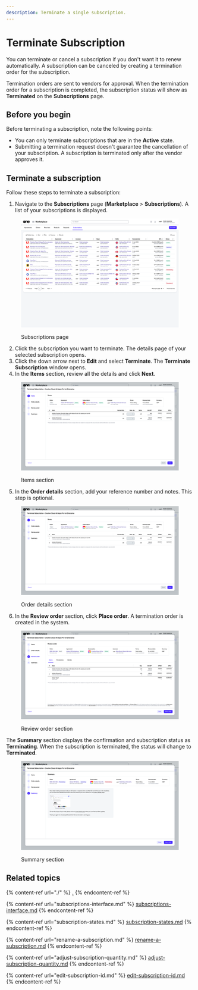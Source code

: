 ```yaml
---
description: Terminate a single subscription.
---
```


# Terminate Subscription

You can terminate or cancel a subscription if you don't want it to renew automatically. A subscription can be canceled by creating a termination order for the subscription.&#x20;

Termination orders are sent to vendors for approval. When the termination order for a subscription is completed, the subscription status will show as **Terminated** on the **Subscriptions** page.

## Before you begin

Before terminating a subscription, note the following points:

* You can only terminate subscriptions that are in the **Active** state.
* Submitting a termination request doesn't guarantee the cancellation of your subscription. A subscription is terminated only after the vendor approves it.

## Terminate a subscription

Follow these steps to terminate a subscription:

1. Navigate to the **Subscriptions** page (**Marketplace** > **Subscriptions**). A list of your subscriptions is displayed.

<figure><img src="../../../.gitbook/assets/image (384).png" alt=""><figcaption><p>Subscriptions page</p></figcaption></figure>

2. Click the subscription you want to terminate. The details page of your selected subscription opens.
3. Click the down arrow next to **Edit** and select **Terminate**. The **Terminate Subscription** window opens.
4. In the **Items** section, review all the details and click **Next**.&#x20;

<figure><img src="../../../.gitbook/assets/image (385).png" alt=""><figcaption><p>Items section</p></figcaption></figure>

5. In the **Order details** section, add your reference number and notes. This step is optional.&#x20;

<figure><img src="../../../.gitbook/assets/image (386).png" alt=""><figcaption><p>Order details section</p></figcaption></figure>

6. In the **Review order** section, click **Place order**. A termination order is created in the system.

<figure><img src="../../../.gitbook/assets/image (387).png" alt=""><figcaption><p>Review order section</p></figcaption></figure>

The **Summary** section displays the confirmation and subscription status as **Terminating**. When the subscription is terminated, the status will change to **Terminated**.&#x20;

<figure><img src="../../../.gitbook/assets/image (388).png" alt=""><figcaption><p>Summary section</p></figcaption></figure>

## Related topics

{% content-ref url="./" %}
[.](./)
{% endcontent-ref %}

{% content-ref url="subscriptions-interface.md" %}
[subscriptions-interface.md](subscriptions-interface.md)
{% endcontent-ref %}

{% content-ref url="subscription-states.md" %}
[subscription-states.md](subscription-states.md)
{% endcontent-ref %}

{% content-ref url="rename-a-subscription.md" %}
[rename-a-subscription.md](rename-a-subscription.md)
{% endcontent-ref %}

{% content-ref url="adjust-subscription-quantity.md" %}
[adjust-subscription-quantity.md](adjust-subscription-quantity.md)
{% endcontent-ref %}

{% content-ref url="edit-subscription-id.md" %}
[edit-subscription-id.md](edit-subscription-id.md)
{% endcontent-ref %}
